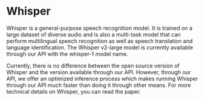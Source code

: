 # Whisper
Whisper is a general-purpose speech recognition model. It is trained on a large dataset of diverse audio and is also a multi-task model that can perform multilingual speech recognition as well as speech translation and language identification. The Whisper v2-large model is currently available through our API with the whisper-1 model name.

Currently, there is no difference between the open source version of Whisper and the version available through our API. However, through our API, we offer an optimized inference process which makes running Whisper through our API much faster than doing it through other means. For more technical details on Whisper, you can read the paper.
